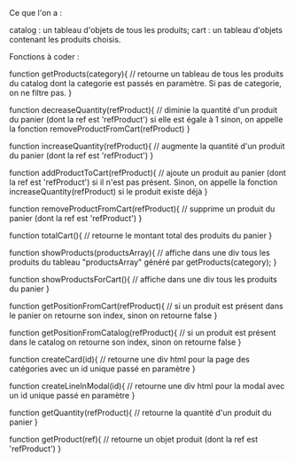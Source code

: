 Ce que l'on a :

catalog : un tableau d'objets de tous les produits;
cart : un tableau d'objets contenant les produits choisis.

Fonctions à coder :

function getProducts(category){
    // retourne un tableau de tous les produits du catalog dont la categorie est passés en paramètre. Si pas de categorie, on ne filtre pas.
}

function decreaseQuantity(refProduct){
    // diminie la quantité d'un produit du panier (dont la ref est 'refProduct') si elle est égale à 1 sinon, on appelle la fonction removeProductFromCart(refProduct)
}

function increaseQuantity(refProduct){
    // augmente la quantité d'un produit du panier (dont la ref est 'refProduct')
}

function addProductToCart(refProduct){
    // ajoute un produit au panier (dont la ref est 'refProduct') si il n'est pas présent. Sinon, on
     appelle la fonction increaseQuantity(refProduct) si le produit existe déjà
}

function removeProductFromCart(refProduct){
    // supprime un produit du panier (dont la ref est 'refProduct')
}

function totalCart(){
    // retourne le montant total des produits du panier
}

function showProducts(productsArray){
    // affiche dans une div tous les produits du tableau "productsArray" généré par getProducts(category);
}

function showProductsForCart(){
    // affiche dans une div tous les produits du panier
}

function getPositionFromCart(refProduct){
    // si un produit est présent dans le panier on retourne son index, sinon on retourne false
}

function getPositionFromCatalog(refProduct){
    // si un produit est présent dans le catalog on retourne son index, sinon on retourne false
}

function createCard(id){
    // retourne une div html pour la page des catégories avec un id unique passé en paramètre
}

function createLineInModal(id){
    // retourne une div html pour la modal avec un id unique passé en paramètre
}

function getQuantity(refProduct){
    // retourne la quantité d'un produit du panier
}

function getProduct(ref){
    // retourne un objet produit (dont la ref est 'refProduct')
}